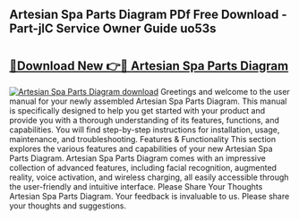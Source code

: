 ## Artesian Spa Parts Diagram PDf Free Download - Part-jlC Service Owner Guide uo53s

# <h2><a href="http://dfh8kkb.blite.top/?on=Artesian+Spa+Parts+Diagram">🔗Download New 👉🔴 Artesian Spa Parts Diagram</a></h2>

[![Artesian Spa Parts Diagram download](https://i.imgur.com/lujVjoI.png)](http://dfh8kkb.blite.top/?on=Artesian+Spa+Parts+Diagram)
Greetings and welcome to the user manual for your newly assembled Artesian Spa Parts Diagram. This manual is specifically designed to help you get started with your product and provide you with a thorough understanding of its features, functions, and capabilities. You will find step-by-step instructions for installation, usage, maintenance, and troubleshooting. Features & Functionality This section explores the various features and capabilities of your new Artesian Spa Parts Diagram. Artesian Spa Parts Diagram comes with an impressive collection of advanced features, including facial recognition, augmented reality, voice activation, and wireless charging, all easily accessible through the user-friendly and intuitive interface. Please Share Your Thoughts Artesian Spa Parts Diagram. Your feedback is invaluable to us. Please share your thoughts and suggestions.
